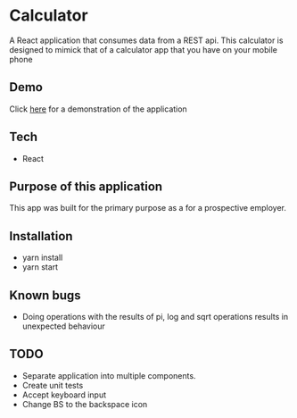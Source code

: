 # Calculator

A React application that consumes data from a REST api. This calculator is designed to mimick that of a calculator app that you have on your mobile phone

## Demo
Click [here](https://pleavitt.github.io/calculator/) for a demonstration of the application

## Tech
* React

## Purpose of this application

This app was built for the primary purpose as a for a prospective employer.

## Installation

* yarn install
* yarn start

## Known bugs

- Doing operations with the results of pi, log and sqrt operations results in unexpected behaviour

## TODO
- Separate application into multiple components.
- Create unit tests
- Accept keyboard input
- Change BS to the backspace icon
